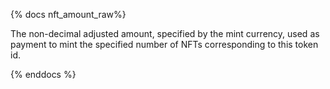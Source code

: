 {% docs nft_amount_raw%}

The non-decimal adjusted amount, specified by the mint currency, used as payment to mint the specified number of NFTs corresponding to this token id.

{% enddocs %}